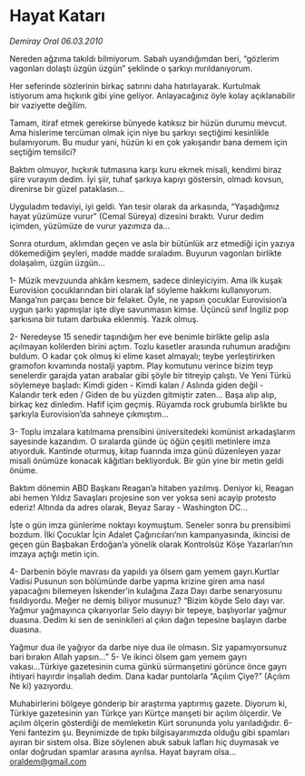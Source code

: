 # Hayat Katarı

*Demiray Oral 06.03.2010*

<div class="yazi"><p>Nereden ağzıma takıldı bilmiyorum. Sabah uyandığımdan beri, “gözlerim vagonları dolaştı üzgün üzgün” şeklinde o şarkıyı mırıldanıyorum. </p>
<p>Her seferinde sözlerinin birkaç satırını daha hatırlayarak. Kurtulmak istiyorum ama hıçkırık gibi yine geliyor. Anlayacağınız öyle kolay açıklanabilir bir vaziyette değilim. </p>
<p>Tamam, itiraf etmek gerekirse bünyede katıksız bir hüzün durumu mevcut. Ama hislerime tercüman olmak için niye bu şarkıyı seçtiğimi kesinlikle bulamıyorum. Bu mudur yani, hüzün ki en çok yakışandır bana demem için seçtiğim temsilci? </p>
<p>Baktım olmuyor, hıçkırık tutmasına karşı kuru ekmek misali, kendimi biraz şiire vurayım dedim. İyi şiir, tuhaf şarkıya kapıyı göstersin, olmadı kovsun, direnirse bir güzel pataklasın... </p>
<p>Uyguladım tedaviyi, iyi geldi. Yan tesir olarak da arkasında, “Yaşadığımız hayat yüzümüze vurur” (Cemal Süreya) dizesini bıraktı. Vurur dedim içimden, yüzümüze de vurur yazımıza da... </p>
<p>Sonra oturdum, aklımdan geçen ve asla bir bütünlük arz etmediği için yazıya dökemediğim şeyleri, madde madde sıraladım. Buyurun vagonları birlikte dolaşalım, üzgün üzgün... </p>
<p>1- Müzik mevzuunda ahkâm kesmem, sadece dinleyiciyim. Ama ilk kuşak Eurovision çocuklarından biri olarak laf söyleme hakkımı kullanıyorum. Manga’nın parçası bence bir felaket. Öyle, ne yapsın çocuklar Eurovision’a uygun şarkı yapmışlar işte diye savunmasın kimse. Üçüncü sınıf İngiliz pop şarkısına bir tutam darbuka eklenmiş. Yazık olmuş.</p>
<p>2- Neredeyse 15 senedir taşındığım her eve benimle birlikte gelip asla açılmayan kolilerden birini açtım. Tozlu kasetler arasında ruhumun aradığını buldum. O kadar çok olmuş ki elime kaset almayalı; teybe yerleştirirken gramofon kıvamında nostalji yaptım. Play komutunu verince bizim teyp senelerdir garajda yatan arabalar gibi şöyle bir titreyip çalıştı. Ve Yeni Türkü söylemeye başladı: Kimdi giden - Kimdi kalan / Aslında giden değil - Kalandır terk eden / Giden de bu yüzden gitmiştir zaten... Başa alıp alıp, birkaç kez dinledim. Hafif içim geçmiş. Rüyamda rock grubumla birlikte bu şarkıyla Eurovision’da sahneye çıkmıştım... </p>
<p>3- Toplu imzalara katılmama prensibini üniversitedeki komünist arkadaşlarım sayesinde kazandım. O sıralarda günde üç öğün çeşitli metinlere imza atıyorduk. Kantinde oturmuş, kitap fuarında imza günü düzenleyen yazar misali önümüze konacak kâğıtları bekliyorduk. Bir gün yine bir metin geldi önüme. </p>
<p>Baktım dönemin ABD Başkanı Reagan’a hitaben yazılmış. Deniyor ki, Reagan abi hemen Yıldız Savaşları projesine son ver yoksa seni acayip protesto ederiz! Altında da adres olarak, Beyaz Saray - Washington DC... </p>
<p>İşte o gün imza günlerime noktayı koymuştum. Seneler sonra bu prensibimi bozdum. İlki Çocuklar İçin Adalet Çağırıcıları’nın kampanyasında, ikincisi de geçen gün Başbakan Erdoğan’a yönelik olarak Kontrolsüz Köşe Yazarları’nın imzaya açtığı metin için. </p>
<p>4- Darbenin böyle mavrası da yapıldı ya ölsem gam yemem gayrı.Kurtlar Vadisi Pusunun son bölümünde darbe yapma krizine giren ama nasıl yapacağını bilemeyen İskender’in kulağına Zaza Dayı darbe senaryosunu fısıldıyordu. Meğer ne demiş biliyor musunuz? “Bizim köyde Selo dayı var. Yağmur yağmayınca çıkarıyorlar Selo dayıyı bir tepeye, başlıyorlar yağmur duasına. Dedim ki sen de seninkileri al çıkın dağın tepesine başlayın darbe duasına. </p>
<p>Yağmur dua ile yağıyor da darbe niye dua ile olmasın. Siz yapamıyorsunuz bari bırakın Allah yapsın...” 5- Ve ikinci ölsem gam yemem gayrı vakası...Türkiye gazetesinin cuma günkü sürmanşetini görünce önce gayrı ihtiyari hayırdır inşallah dedim. Dana kadar puntolarla “Açılım Çiye?” (Açılım Ne ki) yazıyordu. </p>
<p>Muhabirlerini bölgeye gönderip bir araştırma yaptırmış gazete. Diyorum ki, Türkiye gazetesinin yarı Türkçe yarı Kürtçe manşeti bir açılım ölçerdir. Ve açılım ölçerin gösterdiği de memleketin Kürt sorununda yolu yarıladığıdır. 6- Yeni fantezim şu. Beynimizde de tıpkı bilgisayarımızda olduğu gibi spamları ayıran bir sistem olsa. Bize söylenen abuk sabuk lafları hiç duymasak ve onlar doğrudan spamlar arasına ayrılsa. Hayat bayram olsa... <a href="mailto:oraldem@gmail.com">oraldem@gmail.com</a></p>
</div>
